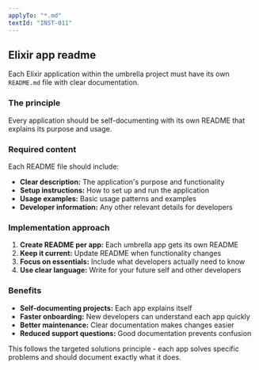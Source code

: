 ```yaml
---
applyTo: "*.md"
textId: "INST-011"
---
```


## Elixir app readme

Each Elixir application within the umbrella project must have its own `README.md` file with clear documentation.

### The principle

Every application should be self-documenting with its own README that explains its purpose and usage.

### Required content

Each README file should include:

- **Clear description:** The application's purpose and functionality
- **Setup instructions:** How to set up and run the application  
- **Usage examples:** Basic usage patterns and examples
- **Developer information:** Any other relevant details for developers

### Implementation approach

1. **Create README per app:** Each umbrella app gets its own README
2. **Keep it current:** Update README when functionality changes
3. **Focus on essentials:** Include what developers actually need to know
4. **Use clear language:** Write for your future self and other developers

### Benefits

- **Self-documenting projects:** Each app explains itself
- **Faster onboarding:** New developers can understand each app quickly  
- **Better maintenance:** Clear documentation makes changes easier
- **Reduced support questions:** Good documentation prevents confusion

This follows the targeted solutions principle - each app solves specific problems and should document exactly what it does.
